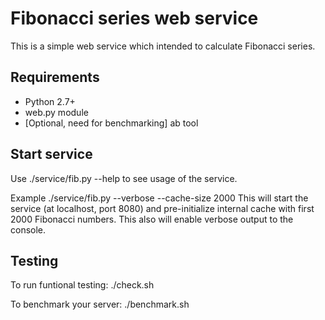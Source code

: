 Fibonacci series web service
===================

This is a simple web service which intended
to calculate Fibonacci series.

Requirements
---

* Python 2.7+
* web.py module
* [Optional, need for benchmarking] ab tool

Start service
---

Use ./service/fib.py --help to see usage of the service.

Example
  ./service/fib.py --verbose --cache-size 2000
This will start the service (at localhost, port 8080)
and pre-initialize internal cache with first
2000 Fibonacci numbers. This also will enable verbose
output to the console.

Testing
---

To run funtional testing:
  ./check.sh

To benchmark your server:
  ./benchmark.sh
